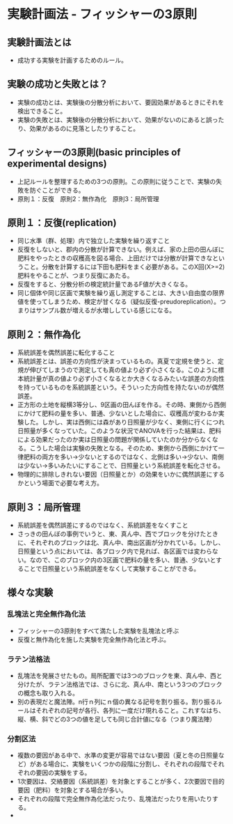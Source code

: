 # 実験計画法 - フィッシャーの3原則

## 実験計画法とは
- 成功する実験を計画するためのルール。

## 実験の成功と失敗とは？
- 実験の成功とは、実験後の分散分析において、要因効果があるときにそれを検出できること。
- 実験の失敗とは、実験後の分散分析において、効果がないのにあると誤ったり、効果があるのに見落としたりすること。

## フィッシャーの3原則(basic principles of experimental designs)
- 上記ルールを整理するための3つの原則。この原則に従うことで、実験の失敗を防ぐことができる。
- 原則１：反復　原則2：無作為化　原則3：局所管理

## 原則１：反復(replication)
- 同じ水準（群、処理）内で独立した実験を繰り返すこと
- 反復をしないと、郡内の分散が計算できない。例えば、家の上田の田んぼに肥料をやったときの収穫高を図る場合、上田だけでは分散が計算できなということ。分散を計算するには下田も肥料をまく必要がある。このX回(X>=2)肥料をやることが、つまり反復にあたる。
- 反復をすると、分散分析の検定統計量であるF値が大きくなる。
- 同じ個体や同じ区画で実験を繰り返し測定することは、大きい自由度の限界値を使ってしまうため、検定が甘くなる（疑似反復-preudoreplication）。つまりはサンプル数が増えるが水増ししている感じになる。

## 原則２：無作為化
- 系統誤差を偶然誤差に転化すること
- 系統誤差とは、誤差の方向性が決まっているもの。真夏で定規を使うと、定規が伸びてしまうので測定しても真の値より必ず小さくなる。このように標本統計量が真の値より必ず小さくなるとか大きくなるみたいな誤差の方向性を持っているものを系統誤差という。そういった方向性を持たないのが偶然誤差。
- 正方形の土地を縦横3等分し、9区画の田んぼを作る。その時、東側から西側にかけて肥料の量を多い、普通、少ないとした場合に、収穫高が変わるか実験した。しかし、実は西側には森があり日照量が少なく、東側に行くにつれ日照量が多くなっていた。このような状況でANOVAを行った結果は、肥料による効果だったのか実は日照量の問題が関係していたのか分からなくなる。こうした場合は実験の失敗となる。そのため、東側から西側にかけて一律肥料の両方を多い→少ないとするのではなく、北側は多い→少ない、南側は少ない→多いみたいにすることで、日照量という系統誤差を転化させる。
- 物理的に排除しきれない要因（日照量とか）の効果をいかに偶然誤差にするかという場面で必要な考え方。

## 原則３：局所管理
- 系統誤差を偶然誤差にするのではなく、系統誤差をなくすこと
- さっきの田んぼの事例でいうと、東、真ん中、西でブロックを分けたときに、それぞれのブロックは北、真ん中、南出区画が分かれている。しかし、日照量という点においては、各ブロック内で見れば、各区画では変わらない。なので、このブロック内の3区画で肥料の量を多い、普通、少ないとすることで日照量という系統誤差をなくして実験することができる。

## 様々な実験
### 乱塊法と完全無作為化法
- フィッシャーの3原則をすべて満たした実験を乱塊法と呼ぶ
- 反復と無作為化を施した実験を完全無作為化法と呼ぶ。

### ラテン法格法
- 乱塊法を発展させたもの。局所配置では3つのブロックを東、真ん中、西と分けたが、ラテン法格法では、さらに北、真ん中、南という3つのブロックの概念も取り入れる。
- 別の表現だと魔法陣。n行ｎ列にｎ個の異なる記号を割り振る。割り振るルールはそれぞれの記号が各行、各列に一度だけ現れること。これすなはち、縦、横、斜でどの3つの値を足しても同じ合計値になる（つまり魔法陣）

### 分割区法
- 複数の要因がある中で、水準の変更が容易ではない要因（夏と冬の日照量など）がある場合に、実験をいくつかの段階に分割し、それぞれの段階でそれぞれの要因の実験をする。
- 1次要因は、交絡要因（系統誤差）を対象とすることが多く、2次要因で目的要因（肥料）を対象とする場合が多い。
- それぞれの段階で完全無作為化法だったり、乱塊法だったりを用いたりする。
- 